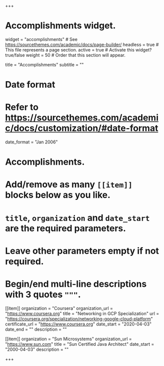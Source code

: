 +++
# Accomplishments widget.
widget = "accomplishments"  # See https://sourcethemes.com/academic/docs/page-builder/
headless = true  # This file represents a page section.
active = true  # Activate this widget? true/false
weight = 50  # Order that this section will appear.

title = "Accomplish&shy;ments"
subtitle = ""

# Date format
#   Refer to https://sourcethemes.com/academic/docs/customization/#date-format
date_format = "Jan 2006"

# Accomplishments.
#   Add/remove as many `[[item]]` blocks below as you like.
#   `title`, `organization` and `date_start` are the required parameters.
#   Leave other parameters empty if not required.
#   Begin/end multi-line descriptions with 3 quotes `"""`.

[[item]]
  organization = "Coursera"
  organization_url = "https://www.coursera.org"
  title = "Networking in GCP Specialization"
  url = "https://coursera.org/specialization/networking-google-cloud-platform"
  certificate_url = "https://www.coursera.org"
  date_start = "2020-04-03"
  date_end = ""
  description = ""

[[item]]
  organization = "Sun Microsystems"
  organization_url = "https://www.sun.com"
  title = "Sun Certified Java Architect"
  date_start = "2000-04-03"
  description = ""

+++
